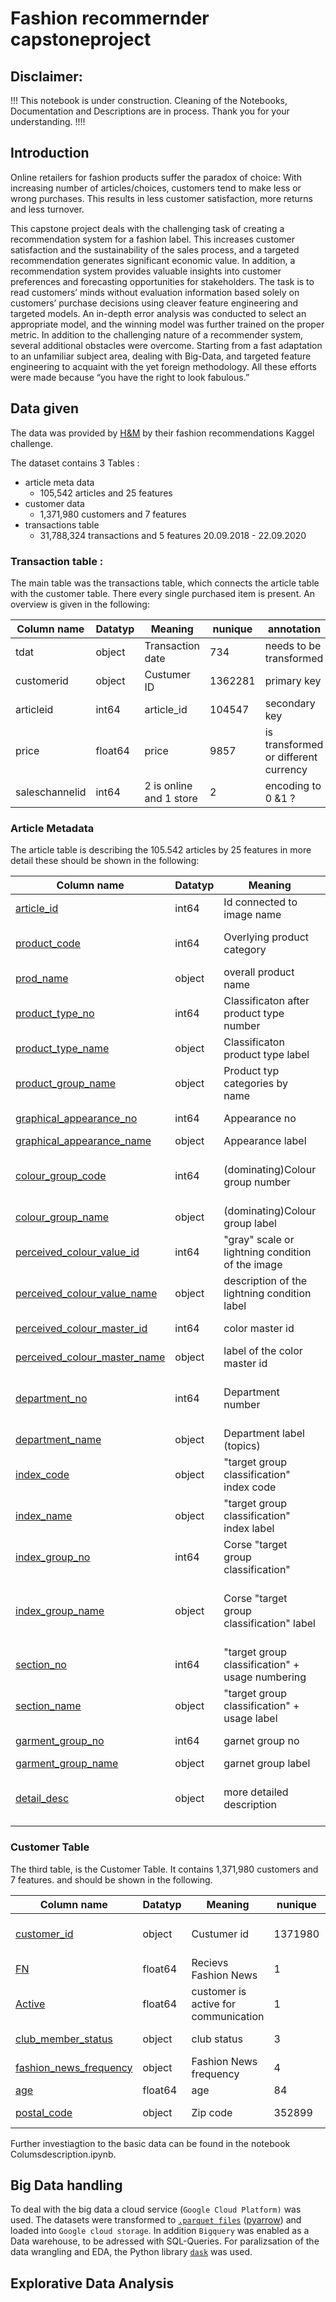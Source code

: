 
# Fashion recommernder capstoneproject

## Disclaimer: 

!!! This notebook is under construction. Cleaning of the Notebooks, Documentation and Descriptions are in process. Thank you for your understanding. !!!!

## Introduction

Online retailers for fashion products suffer the paradox of choice: With increasing number of articles/choices, customers tend to make less or wrong purchases. This results in less customer satisfaction, more returns and less turnover.

This capstone project deals with the challenging task of creating a recommendation system for a fashion label. This increases customer satisfaction and the sustainability of the sales process, and a targeted recommendation generates significant economic value. In addition, a recommendation system provides valuable insights into customer preferences and forecasting opportunities for stakeholders.
The task is to read customers’ minds without evaluation information based solely on customers’ purchase decisions using cleaver feature engineering and targeted models. An in-depth error analysis was conducted to select an appropriate model, and the winning model was further trained on the proper metric.
In addition to the challenging nature of a recommender system, several additional obstacles were overcome. Starting from a fast adaptation to an unfamiliar subject area, dealing with Big-Data, and targeted feature engineering to acquaint with the yet foreign methodology.
All these efforts were made because “you have the right to look fabulous.”

## Data given

The data was provided by [H&M](https://www.kaggle.com/competitions/h-and-m-personalized-fashion-recommendations/) by their fashion recommendations Kaggel challenge. 

The dataset contains 3 Tables : 

* article meta data
    * 105,542 articles and 25 features
* customer data
    * 1,371,980 customers and 7 features
* transactions table
    * 31,788,324 transactions and 5 features
        20.09.2018 - 22.09.2020

### Transaction table :

The main table was the transactions table, which connects the article table with the customer table. There every single purchased item is present. An overview is given in the following:

|Column name| Datatyp| Meaning | nunique| annotation|
|----------|-------| ---- |----|---|
|tdat |	object |	Transaction date|	734 | needs to be transformed|
|customerid |	object |	Custumer ID|	1362281| primary key|
|articleid |	int64|	article_id |	104547| secondary key|
|price |	float64 |	price | 	9857| is transformed or different currency|
|saleschannelid |	int64|	2 is online and 1 store|	2| encoding to 0 &1 ?|


### Article Metadata

The article table is describing the 105.542 articles by 25 features in more detail these should be shown in the following: 

|Column name| Datatyp| Meaning | nunique| annotation|
|----------|-------| ---- |----|---|
| [article_id](#articleid) 	|int64 | Id connected to image name| 105542| |
| [product_code](#productcode)	|int64| Overlying product category| 45875| Takes the first 7 digits of the article ID|
| [prod_name](#prodname)	|object |  overall product name | 47224| General product name|
|[product_type_no](#producttypeno)	|int64 | Classificaton after product type number| 132| -1 = unknown = NaN ? = 121||
|[product_type_name](#producttypename)	|object |Classificaton product type label| 131| 131 values + -1 for unknown |
|[product_group_name](#productgroupname)	|object | Product typ categories by name|19| 121 unknown |
| [graphical_appearance_no](#graphicalappearanceno)	| int64| Appearance no| 30| -1 = unknown = NaN ? = 52|
|[graphical_appearance_name](#graphicalappearancename)	|object| Appearance label| 30| |
| [colour_group_code](#colourgroupcode)	|int64| (dominating)Colour group number|50| No closed numbers i.e. 18, 24-29, 34-39 etc. is missing|
| [colour_group_name](#colourgroupname)	|object| (dominating)Colour group label| 50| |
|[perceived_colour_value_id](#perceivedcolourvalueid)	|int64| "gray" scale or lightning condition of the image| 8 | -1 = unknown = NaN? = 28|
|[perceived_colour_value_name](#perceivedcolourvaluename)	|object| description of the lightning condition label| 8 | | |
|[perceived_colour_master_id](#perceivedcolourmasterid)	|int64|color master id | 20 | 17 is missing and -1 = unknown|
|[perceived_colour_master_name](#perceivedcolourmastername)	|object|  label of the color master id |20 | 
|[department_no](#departmentno)	|int64| Department number| 299| More than one department might be responsible for  a certain topic| 
|[department_name](#departmentname)	|object| Department label (topics) |250| |
|[index_code](#indexcode)	|object| "target group classification" index code| 10| A-F|
|[index_name](#indexname)	|object| "target group classification"  index label | 10 | Ladieswear, Menswear etc.| 
|[index_group_no](#indexgroupno)	|int64| Corse "target group classification"  |5| 1,2,3,4,26|
| [index_group_name](#indexgroupname)	|object| Corse "target group classification"  label | 5|  'Ladieswear' = 1 ,'Divided' =2,'Menswear'=3 'Baby/Children' = 4 , 'Sport' =26|
| [section_no](#sectionno)	|int64| "target group classification" + usage numbering| 57| not a closed numbering|
| [section_name](#sectionname)	|object| "target group classification" + usage label| 56| -1 is missing|
| [garment_group_no](#garmentgroupno)	|int64| garnet group no| 21|1002,  1003, 1007 ...1025| 
| [garment_group_name](#garmentgroupname)	|object|garnet group label|21 | | 
| [detail_desc](#detaildesc)	|object| more detailed description| 43404| so not every item as an individual description and 416 NaN values|


### Customer Table

The third table, is the Customer Table. It contains  1,371,980 customers and 7 features. and should be shown in the following. 

|Column name| Datatyp| Meaning | nunique| annotation|
|----------|-------| ---- |----|---|
|[customer_id](#customerid) |	object|	Custumer id|	1371980| hashed Customer Id|
|[FN](#fn)	|float64	|Recievs Fashion News|	1|
|[Active](#active) |	float64	|customer is active for communication|	1| Active = ACTIVE $\downarrow$|
|[club_member_status](#clubmemberstatus)	|object|	club status |	3| ACTIVE = Active ? $\uparrow$|
|[fashion_news_frequency](#fashionnewsfrequency)|	object	|Fashion News frequency	|4| interested in topics |
|[age](#age())	|float64|	age |	84| |
|[postal_code](#postalcode) |object|	Zip code |	352899| Hashed postalcode|

Further investiagtion to the basic data can be found in the notebook Columsdescription.ipynb. 


## Big Data handling

To deal with the big data a cloud service (```Google Cloud Platform)``` was used. The datasets were transformed to [```.parquet files```](https://parquet.apache.org/) ([pyarrow](https://arrow.apache.org/docs/python/index.html)) and loaded into ```Google cloud storage```. In addition ```Bigquery``` was enabled as a Data warehouse, to be adressed with SQL-Queries. For paralizsation of the data wrangling and EDA, the Python library [```dask```](https://dask.org/) was used. 

## Explorative Data Analysis
